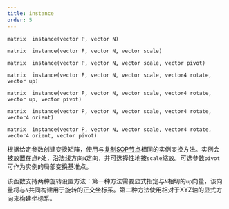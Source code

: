 ```yaml
---
title: instance
order: 5
---
```


`matrix  instance(vector P, vector N)`

`matrix  instance(vector P, vector N, vector scale)`

`matrix  instance(vector P, vector N, vector scale, vector pivot)`

`matrix  instance(vector P, vector N, vector scale, vector4 rotate, vector up)`

`matrix  instance(vector P, vector N, vector scale, vector4 rotate, vector up, vector pivot)`

`matrix  instance(vector P, vector N, vector scale, vector4 rotate, vector4 orient)`

`matrix  instance(vector P, vector N, vector scale, vector4 rotate, vector4 orient, vector pivot)`

根据给定参数创建变换矩阵，使用与[复制SOP节点](../../nodes/sop/copy.html)相同的实例变换方法。实例会被放置在点`P`处，沿法线方向`N`定向，并可选择性地按`scale`缩放。可选参数`pivot`可作为实例的局部变换基准点。

该函数支持两种旋转设置方法：第一种方法需要显式指定与`N`相切的`up`向量，该向量将与`N`共同构建用于旋转的正交坐标系。第二种方法使用相对于XYZ轴的显式方向来构建坐标系。
